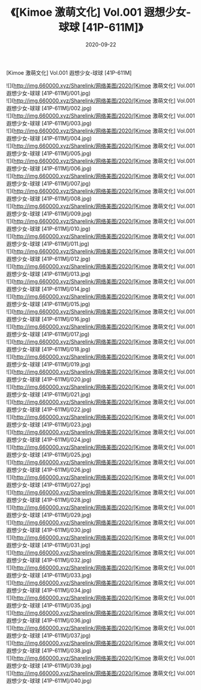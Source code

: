 ﻿---
layout: post
title:  《[Kimoe 激萌文化] Vol.001 遐想少女-球球 [41P-611M]》
date:   2020-09-22
img: http://img.660000.xyz/Sharelink/网络美图/2020/[Kimoe 激萌文化] Vol.001 遐想少女-球球 [41P-611M]/000.jpg
categories: [美女, 清纯, 唯美]
---

[Kimoe 激萌文化] Vol.001 遐想少女-球球 [41P-611M]

  ![](http://img.660000.xyz/Sharelink/网络美图/2020/[Kimoe 激萌文化] Vol.001 遐想少女-球球 [41P-611M]/001.jpg) <br> ![](http://img.660000.xyz/Sharelink/网络美图/2020/[Kimoe 激萌文化] Vol.001 遐想少女-球球 [41P-611M]/002.jpg) <br> ![](http://img.660000.xyz/Sharelink/网络美图/2020/[Kimoe 激萌文化] Vol.001 遐想少女-球球 [41P-611M]/003.jpg) <br> ![](http://img.660000.xyz/Sharelink/网络美图/2020/[Kimoe 激萌文化] Vol.001 遐想少女-球球 [41P-611M]/004.jpg) <br> ![](http://img.660000.xyz/Sharelink/网络美图/2020/[Kimoe 激萌文化] Vol.001 遐想少女-球球 [41P-611M]/005.jpg) <br> ![](http://img.660000.xyz/Sharelink/网络美图/2020/[Kimoe 激萌文化] Vol.001 遐想少女-球球 [41P-611M]/006.jpg) <br> ![](http://img.660000.xyz/Sharelink/网络美图/2020/[Kimoe 激萌文化] Vol.001 遐想少女-球球 [41P-611M]/007.jpg) <br> ![](http://img.660000.xyz/Sharelink/网络美图/2020/[Kimoe 激萌文化] Vol.001 遐想少女-球球 [41P-611M]/008.jpg) <br> ![](http://img.660000.xyz/Sharelink/网络美图/2020/[Kimoe 激萌文化] Vol.001 遐想少女-球球 [41P-611M]/009.jpg) <br> ![](http://img.660000.xyz/Sharelink/网络美图/2020/[Kimoe 激萌文化] Vol.001 遐想少女-球球 [41P-611M]/010.jpg) <br> ![](http://img.660000.xyz/Sharelink/网络美图/2020/[Kimoe 激萌文化] Vol.001 遐想少女-球球 [41P-611M]/011.jpg) <br> ![](http://img.660000.xyz/Sharelink/网络美图/2020/[Kimoe 激萌文化] Vol.001 遐想少女-球球 [41P-611M]/012.jpg) <br> ![](http://img.660000.xyz/Sharelink/网络美图/2020/[Kimoe 激萌文化] Vol.001 遐想少女-球球 [41P-611M]/013.jpg) <br> ![](http://img.660000.xyz/Sharelink/网络美图/2020/[Kimoe 激萌文化] Vol.001 遐想少女-球球 [41P-611M]/014.jpg) <br> ![](http://img.660000.xyz/Sharelink/网络美图/2020/[Kimoe 激萌文化] Vol.001 遐想少女-球球 [41P-611M]/015.jpg) <br> ![](http://img.660000.xyz/Sharelink/网络美图/2020/[Kimoe 激萌文化] Vol.001 遐想少女-球球 [41P-611M]/016.jpg) <br> ![](http://img.660000.xyz/Sharelink/网络美图/2020/[Kimoe 激萌文化] Vol.001 遐想少女-球球 [41P-611M]/017.jpg) <br> ![](http://img.660000.xyz/Sharelink/网络美图/2020/[Kimoe 激萌文化] Vol.001 遐想少女-球球 [41P-611M]/018.jpg) <br> ![](http://img.660000.xyz/Sharelink/网络美图/2020/[Kimoe 激萌文化] Vol.001 遐想少女-球球 [41P-611M]/019.jpg) <br> ![](http://img.660000.xyz/Sharelink/网络美图/2020/[Kimoe 激萌文化] Vol.001 遐想少女-球球 [41P-611M]/020.jpg) <br> ![](http://img.660000.xyz/Sharelink/网络美图/2020/[Kimoe 激萌文化] Vol.001 遐想少女-球球 [41P-611M]/021.jpg) <br> ![](http://img.660000.xyz/Sharelink/网络美图/2020/[Kimoe 激萌文化] Vol.001 遐想少女-球球 [41P-611M]/022.jpg) <br> ![](http://img.660000.xyz/Sharelink/网络美图/2020/[Kimoe 激萌文化] Vol.001 遐想少女-球球 [41P-611M]/023.jpg) <br> ![](http://img.660000.xyz/Sharelink/网络美图/2020/[Kimoe 激萌文化] Vol.001 遐想少女-球球 [41P-611M]/024.jpg) <br> ![](http://img.660000.xyz/Sharelink/网络美图/2020/[Kimoe 激萌文化] Vol.001 遐想少女-球球 [41P-611M]/025.jpg) <br> ![](http://img.660000.xyz/Sharelink/网络美图/2020/[Kimoe 激萌文化] Vol.001 遐想少女-球球 [41P-611M]/026.jpg) <br> ![](http://img.660000.xyz/Sharelink/网络美图/2020/[Kimoe 激萌文化] Vol.001 遐想少女-球球 [41P-611M]/027.jpg) <br> ![](http://img.660000.xyz/Sharelink/网络美图/2020/[Kimoe 激萌文化] Vol.001 遐想少女-球球 [41P-611M]/028.jpg) <br> ![](http://img.660000.xyz/Sharelink/网络美图/2020/[Kimoe 激萌文化] Vol.001 遐想少女-球球 [41P-611M]/029.jpg) <br> ![](http://img.660000.xyz/Sharelink/网络美图/2020/[Kimoe 激萌文化] Vol.001 遐想少女-球球 [41P-611M]/030.jpg) <br> ![](http://img.660000.xyz/Sharelink/网络美图/2020/[Kimoe 激萌文化] Vol.001 遐想少女-球球 [41P-611M]/031.jpg) <br> ![](http://img.660000.xyz/Sharelink/网络美图/2020/[Kimoe 激萌文化] Vol.001 遐想少女-球球 [41P-611M]/032.jpg) <br> ![](http://img.660000.xyz/Sharelink/网络美图/2020/[Kimoe 激萌文化] Vol.001 遐想少女-球球 [41P-611M]/033.jpg) <br> ![](http://img.660000.xyz/Sharelink/网络美图/2020/[Kimoe 激萌文化] Vol.001 遐想少女-球球 [41P-611M]/034.jpg) <br> ![](http://img.660000.xyz/Sharelink/网络美图/2020/[Kimoe 激萌文化] Vol.001 遐想少女-球球 [41P-611M]/035.jpg) <br> ![](http://img.660000.xyz/Sharelink/网络美图/2020/[Kimoe 激萌文化] Vol.001 遐想少女-球球 [41P-611M]/036.jpg) <br> ![](http://img.660000.xyz/Sharelink/网络美图/2020/[Kimoe 激萌文化] Vol.001 遐想少女-球球 [41P-611M]/037.jpg) <br> ![](http://img.660000.xyz/Sharelink/网络美图/2020/[Kimoe 激萌文化] Vol.001 遐想少女-球球 [41P-611M]/038.jpg) <br> ![](http://img.660000.xyz/Sharelink/网络美图/2020/[Kimoe 激萌文化] Vol.001 遐想少女-球球 [41P-611M]/039.jpg) <br> ![](http://img.660000.xyz/Sharelink/网络美图/2020/[Kimoe 激萌文化] Vol.001 遐想少女-球球 [41P-611M]/040.jpg) <br>